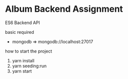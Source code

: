 # Album Backend Assignment

ES6 Backend API

basic required

- mongodb => mongodb://localhost:27017

how to start the project

1. yarn install
2. yarn seeding:run
3. yarn start
